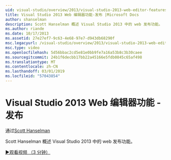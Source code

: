 ```yaml
---
uid: visual-studio/overview/2013/visual-studio-2013-web-editor-features-publishing
title: Visual Studio 2013 Web 编辑器功能-发布 |Microsoft Docs
author: shanselman
description: Scott Hanselman 概述 Visual Studio 2013 中的 web 发布功能。
ms.author: riande
ms.date: 10/17/2013
ms.assetid: 27e27ef7-9c63-4e68-97e7-d943db68290f
msc.legacyurl: /visual-studio/overview/2013/visual-studio-2013-web-editor-features-publishing
msc.type: video
ms.openlocfilehash: 5d56bbac2cd5e81e0bb9fe7a16a53b8c3b30caee
ms.sourcegitcommit: 24b1f6decbb17bb22a45166e5fdb0845c65af498
ms.translationtype: MT
ms.contentlocale: zh-CN
ms.lasthandoff: 03/01/2019
ms.locfileid: "57043854"
---
```

<a name="visual-studio-2013-web-editor-features---publishing"></a>Visual Studio 2013 Web 编辑器功能 - 发布
====================
通过[Scott Hanselman](https://github.com/shanselman)

Scott Hanselman 概述 Visual Studio 2013 中的 web 发布功能。

[&#9654;观看视频 （3 分钟）](https://channel9.msdn.com/Blogs/ASP-NET-Site-Videos/visual-studio-2013-web-editor-features-publishing)
